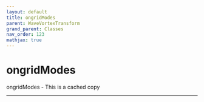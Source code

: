 ```yaml
---
layout: default
title: ongridModes
parent: WaveVortexTransform
grand_parent: Classes
nav_order: 123
mathjax: true
---
```


#  ongridModes

ongridModes -  This is a cached copy


---

